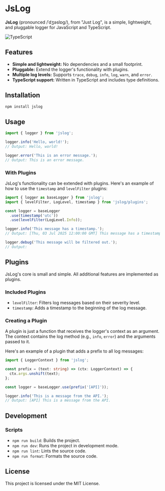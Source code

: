 # JsLog

**JsLog** (pronounced /ˈdʒəslɒɡ/), from "Just Log", is a simple, lightweight, and pluggable logger for JavaScript and TypeScript.

![TypeScript](https://img.shields.io/badge/typescript-%23007ACC.svg?style=for-the-badge&logo=typescript&logoColor=white)

## Features

-   **Simple and lightweight:** No dependencies and a small footprint.
-   **Pluggable:** Extend the logger's functionality with plugins.
-   **Multiple log levels:** Supports `trace`, `debug`, `info`, `log`, `warn`, and `error`.
-   **TypeScript support:** Written in TypeScript and includes type definitions.

## Installation

```bash
npm install jslog
```

## Usage

```typescript
import { logger } from 'jslog';

logger.info('Hello, world!');
// Output: Hello, world!

logger.error('This is an error message.');
// Output: This is an error message.
```

### With Plugins

JsLog's functionality can be extended with plugins. Here's an example of how to use the `timestamp` and `levelFilter` plugins:

```typescript
import { logger as baseLogger } from 'jslog';
import { levelFilter, LogLevel, timestamp } from 'jslog/plugins';

const logger = baseLogger
  .use(timestamp('utc'))
  .use(levelFilter(LogLevel.Info));

logger.info('This message has a timestamp.');
// Output: [Thu, 03 Jul 2025 12:00:00 GMT] This message has a timestamp.

logger.debug('This message will be filtered out.');
// Output:
```

## Plugins

JsLog's core is small and simple. All additional features are implemented as plugins.

### Included Plugins

-   `levelFilter`: Filters log messages based on their severity level.
-   `timestamp`: Adds a timestamp to the beginning of the log message.

### Creating a Plugin

A plugin is just a function that receives the logger's context as an argument. The context contains the log method (e.g., `info`, `error`) and the arguments passed to it.

Here's an example of a plugin that adds a prefix to all log messages:

```typescript
import { LoggerContext } from 'jslog';

const prefix = (text: string) => (ctx: LoggerContext) => {
  ctx.args.unshift(text);
};

const logger = baseLogger.use(prefix('[API]'));

logger.info('This is a message from the API.');
// Output: [API] This is a message from the API.
```

## Development

### Scripts

-   `npm run build`: Builds the project.
-   `npm run dev`: Runs the project in development mode.
-   `npm run lint`: Lints the source code.
-   `npm run format`: Formats the source code.

## License

This project is licensed under the MIT License.
